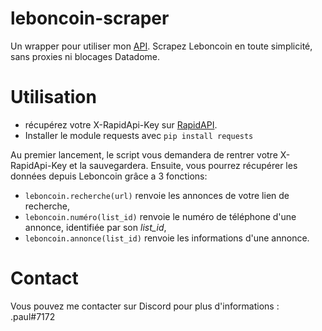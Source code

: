 # leboncoin-scraper

Un wrapper pour utiliser mon [API](https://rapidapi.com/mayliepaul/api/lbc-aio/). Scrapez Leboncoin en toute simplicité, sans proxies ni blocages Datadome.

# Utilisation

* récupérez votre X-RapidApi-Key sur [RapidAPI](https://rapidapi.com/mayliepaul/api/lbc-aio).
* Installer le module requests avec ```pip install requests```

Au premier lancement, le script vous demandera de rentrer votre X-RapidApi-Key et la sauvegardera.
Ensuite, vous pourrez récupérer les données depuis Leboncoin grâce a 3 fonctions:

* ```leboncoin.recherche(url)``` renvoie les annonces de votre lien de recherche,
* ```leboncoin.numéro(list_id)``` renvoie le numéro de téléphone d'une annonce, identifiée par son *list_id*,
* ```leboncoin.annonce(list_id)``` renvoie les informations d'une annonce.

# Contact

Vous pouvez me contacter sur Discord pour plus d'informations : .paul#7172
